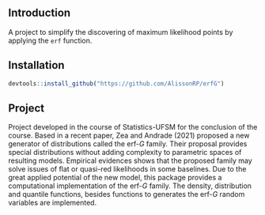 ## Introduction


A project to simplify the discovering of maximum likelihood points by applying 
the  `erf` function. 

## Installation


```r
devtools::install_github("https://github.com/AlissonRP/erfG")

```

## Project

Project developed in the course of Statistics-UFSM for the conclusion of the 
course. Based in a recent paper, Zea and Andrade (2021) proposed a new generator
of distributions called the erf-$G$ family. Their proposal provides special 
distributions without adding complexity to parametric spaces of resulting models.
Empirical evidences shows that the proposed family may solve issues of flat or 
quasi-red likelihoods in some baselines. Due to the great applied potential of the 
new model, this package provides a computational implementation of the erf-$G$ 
family. The density, distribution and quantile functions,  besides functions to
generates the erf-$G$  random variables are implemented. 
